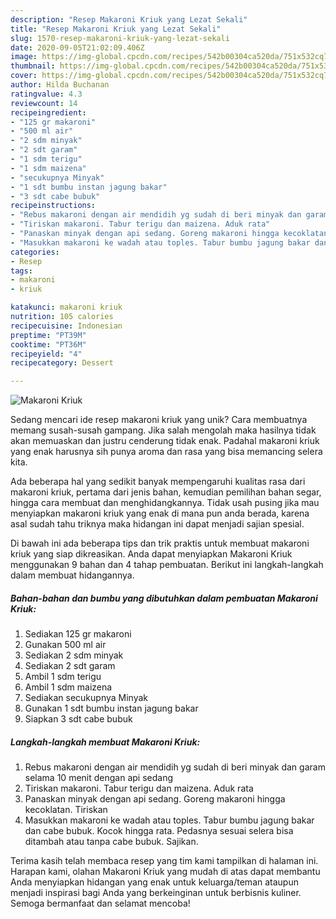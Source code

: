 ```yaml
---
description: "Resep Makaroni Kriuk yang Lezat Sekali"
title: "Resep Makaroni Kriuk yang Lezat Sekali"
slug: 1570-resep-makaroni-kriuk-yang-lezat-sekali
date: 2020-09-05T21:02:09.406Z
image: https://img-global.cpcdn.com/recipes/542b00304ca520da/751x532cq70/makaroni-kriuk-foto-resep-utama.jpg
thumbnail: https://img-global.cpcdn.com/recipes/542b00304ca520da/751x532cq70/makaroni-kriuk-foto-resep-utama.jpg
cover: https://img-global.cpcdn.com/recipes/542b00304ca520da/751x532cq70/makaroni-kriuk-foto-resep-utama.jpg
author: Hilda Buchanan
ratingvalue: 4.3
reviewcount: 14
recipeingredient:
- "125 gr makaroni"
- "500 ml air"
- "2 sdm minyak"
- "2 sdt garam"
- "1 sdm terigu"
- "1 sdm maizena"
- "secukupnya Minyak"
- "1 sdt bumbu instan jagung bakar"
- "3 sdt cabe bubuk"
recipeinstructions:
- "Rebus makaroni dengan air mendidih yg sudah di beri minyak dan garam selama 10 menit dengan api sedang"
- "Tiriskan makaroni. Tabur terigu dan maizena. Aduk rata"
- "Panaskan minyak dengan api sedang. Goreng makaroni hingga kecoklatan. Tiriskan"
- "Masukkan makaroni ke wadah atau toples. Tabur bumbu jagung bakar dan cabe bubuk. Kocok hingga rata. Pedasnya sesuai selera bisa ditambah atau tanpa cabe bubuk. Sajikan."
categories:
- Resep
tags:
- makaroni
- kriuk

katakunci: makaroni kriuk 
nutrition: 105 calories
recipecuisine: Indonesian
preptime: "PT39M"
cooktime: "PT36M"
recipeyield: "4"
recipecategory: Dessert

---
```



![Makaroni Kriuk](https://img-global.cpcdn.com/recipes/542b00304ca520da/751x532cq70/makaroni-kriuk-foto-resep-utama.jpg)

Sedang mencari ide resep makaroni kriuk yang unik? Cara membuatnya memang susah-susah gampang. Jika salah mengolah maka hasilnya tidak akan memuaskan dan justru cenderung tidak enak. Padahal makaroni kriuk yang enak harusnya sih punya aroma dan rasa yang bisa memancing selera kita.

Ada beberapa hal yang sedikit banyak mempengaruhi kualitas rasa dari makaroni kriuk, pertama dari jenis bahan, kemudian pemilihan bahan segar, hingga cara membuat dan menghidangkannya. Tidak usah pusing jika mau menyiapkan makaroni kriuk yang enak di mana pun anda berada, karena asal sudah tahu triknya maka hidangan ini dapat menjadi sajian spesial.




Di bawah ini ada beberapa tips dan trik praktis untuk membuat makaroni kriuk yang siap dikreasikan. Anda dapat menyiapkan Makaroni Kriuk menggunakan 9 bahan dan 4 tahap pembuatan. Berikut ini langkah-langkah dalam membuat hidangannya.

<!--inarticleads1-->

##### Bahan-bahan dan bumbu yang dibutuhkan dalam pembuatan Makaroni Kriuk:

1. Sediakan 125 gr makaroni
1. Gunakan 500 ml air
1. Sediakan 2 sdm minyak
1. Sediakan 2 sdt garam
1. Ambil 1 sdm terigu
1. Ambil 1 sdm maizena
1. Sediakan secukupnya Minyak
1. Gunakan 1 sdt bumbu instan jagung bakar
1. Siapkan 3 sdt cabe bubuk




<!--inarticleads2-->

##### Langkah-langkah membuat Makaroni Kriuk:

1. Rebus makaroni dengan air mendidih yg sudah di beri minyak dan garam selama 10 menit dengan api sedang
1. Tiriskan makaroni. Tabur terigu dan maizena. Aduk rata
1. Panaskan minyak dengan api sedang. Goreng makaroni hingga kecoklatan. Tiriskan
1. Masukkan makaroni ke wadah atau toples. Tabur bumbu jagung bakar dan cabe bubuk. Kocok hingga rata. Pedasnya sesuai selera bisa ditambah atau tanpa cabe bubuk. Sajikan.




Terima kasih telah membaca resep yang tim kami tampilkan di halaman ini. Harapan kami, olahan Makaroni Kriuk yang mudah di atas dapat membantu Anda menyiapkan hidangan yang enak untuk keluarga/teman ataupun menjadi inspirasi bagi Anda yang berkeinginan untuk berbisnis kuliner. Semoga bermanfaat dan selamat mencoba!

